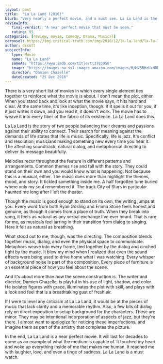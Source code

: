 ```yaml
---
layout: post
title:  "La La Land (2016)"
blurb: "Very nearly a perfect movie, and a must see. La La Land is the truly harmonious joining of story telling with imagery."
reviewInfo:
   final-verdict: "A near perfect movie that must be seen."
   rating: 95
categories: [review, movie, Comedy, Drama, Musical]
carousel: https://img.critical-truth.com/img/2016/12/la-la-land/la-la-land-cover.jpg
author: dscott
subjectInfo:
   type: Movie
   name: "La La Land"
   sameAs: "https://www.imdb.com/title/tt3783958"
   image: "https://images-na.ssl-images-amazon.com/images/M/MV5BMzUzNDM2NzM2MV5BMl5BanBnXkFtZTgwNTM3NTg4OTE@._V1_SX300.jpg"
   director: "Damien Chazelle"
   dateCreated: "25 Dec 2016"
---
```



There is a very short list of movies in which every single element ties together to reinforce what the movie is about. I don't mean the plot, either. When you stand back and look at what the movie says, it hits hard and clear. At the same time, it's like inception, though. If it spells it out for you, if it just writes it down, and you read it, it doesn't work. The movie has to weave it into every fiber of the fabric of its existence. La La Land does this.

La La Land is the story of two people balancing their dreams and passions against their ability to connect. Their search for meaning against the demands of life states that life is music. Specifically, life is jazz. It's conflict and resolution; musicians making something new every time you hear it. The affecting soundtrack, natural dialog, and metaphorical directing to deliver its message beautifully.

Melodies recur throughout the feature in different patterns and arrangements. Common themes rise and fall with the story. They could stand on their own and you would know what is happening. Not because this is a musical, either. The music does more than highlight the themes, mood, and story. It tickled something inside me. A half forgotten tune buried where only my soul remembered it. The track City of Stars in particular haunted me long after I left the theater.

Though the music is good enough to stand on its own, the writing jumps at you. Every word from both Ryan Gosling and Emma Stone feels honest and genuine, as though it comes from a place of truth. When they break into song, it feels as natural as any verbal exchange I've ever heard. That is rare for me, as musicals feel jarring in their transition from dialog to singing. Here it felt as natural as breathing.

What stood out to me, though, was the directing. The composition blends together music, dialog, and even the physical space to communicate. Metaphors weave into every frame, tied together by the dialog and cinched tight by the music. It blew my mind when I realized that even the sound effects were being used to drive home what I was watching. Every whisper of background noise is part of the composition. Every piece of furniture is an essential piece of how you feel about the scene.

And it's about more than how the scene construction is. The writer and director, Damien Chazelle, is playful in his use of light, shadow, and color. He isolates figures with grace, illuminates the plot with skill, and plays with a look and feel that is a breathtaking gust of fresh air.

If I were to level any criticism at La La Land, it would be at the pieces of music that lack clarity and a memorable rhythm. Also, a few bits of dialog rely on direct exposition to setup background for the characters. These are minor. They may be intentional incorporation of aspects of jazz, but they're there. I almost want to apologize for noticing these imperfections, and imagine them as part of the artistry that completes the picture.

In the end, La La Land is a near perfect movie. It will last for decades to come as an example of what the medium is capable of. It touched my heart and woke up everything inside of me that makes me human. It reached me with laughter, love, and even a tinge of sadness. La La Land is a must watch.